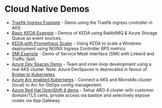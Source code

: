 # Cloud Native Demos

* [Traefik Ingress Example](https://github.com/clarenceb/traefik-ingress-example) - Demo using the Traefik ingress controller in AKS.
* [Basic KEDA Example](https://github.com/clarenceb/cloud-native-demos/tree/master/keda-script) - Demos of KEDA using RabbitMQ & Azure Storage Queue as event sources.
* [KEDA with Prometheus Scaler](https://github.com/clarenceb/keda-prometheus-scaler-demo) - Using KEDA to scale a Windows deployment using NGINX Ingress Controller RPS metrics
* [SMI Example](https://github.com/clarenceb/cloud-native-demos/tree/master/smi-script) - Demo of Service Mesh Interface (SMI) with Linkerd and Traffic Split.
* [Azure Dev Spaces Demo](https://github.com/clarenceb/devspaces-demo) - Team and inner-loop development using a real AKS cluster.  Note: Azure DevSpaces is deprecated in favour of [Bridge to Kubernetes](https://docs.microsoft.com/en-us/visualstudio/containers/bridge-to-kubernetes).
* [Azure Arc enabled Kubernetes](https://github.com/clarenceb/kubernetes-arc-demo) - Connect a AKS and Microk8s cluster (local) to Arc for GitOps config management.
* [Azure Red Hat OpenShift 4 demo](https://github.com/clarenceb/aro4x-demo) - Setup ARO 4 cluster with customer domain/TLS certs, private access via bastion and selectively expose routes via App Gateway.
